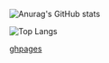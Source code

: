 ![Anurag's GitHub stats](https://github-readme-stats.vercel.app/api?username=P4sTela&theme=dark&show_icons=true)

![Top Langs](https://github-readme-stats.vercel.app/api/top-langs/?username=P4sTela&theme=dark)

[ghpages](https://p4stela.github.io/react-ghpages/)
